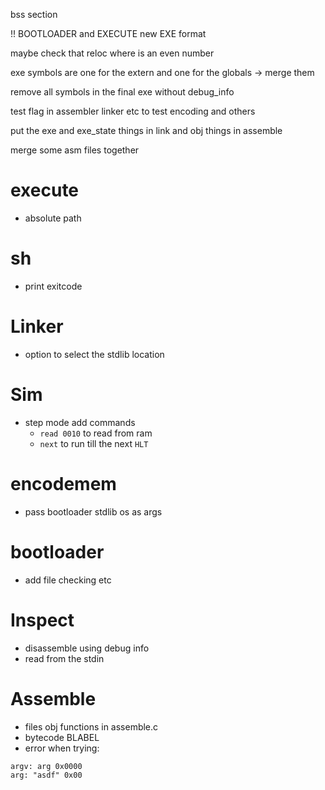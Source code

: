 bss section

!! BOOTLOADER and EXECUTE new EXE format

maybe check that reloc where is an even number

exe symbols are one for the extern and one for the globals -> merge them

remove all symbols in the final exe without debug_info

test flag in assembler linker etc to test encoding and others

put the exe and exe_state things in link
and obj things in assemble

merge some asm files together

# execute

- absolute path

# sh

- print exitcode

# Linker

- option to select the stdlib location

# Sim

- step mode add commands
  - `read 0010` to read from ram
  - `next` to run till the next `HLT`

# encodemem

- pass bootloader stdlib os as args

# bootloader

- add file checking etc

# Inspect

- disassemble using debug info
- read from the stdin

# Assemble

- files obj functions in assemble.c
- bytecode BLABEL
- error when trying:

```
argv: arg 0x0000
arg: "asdf" 0x00
```

